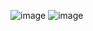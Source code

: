 ![image](https://github.com/SNAPP1X/ProgramShop/assets/101673454/4a6f8700-d6d5-453b-8775-d4b00b9424ea)
![image](https://github.com/SNAPP1X/ProgramShop/assets/101673454/122a341e-9792-4081-b896-f3e70ecae0ee)
